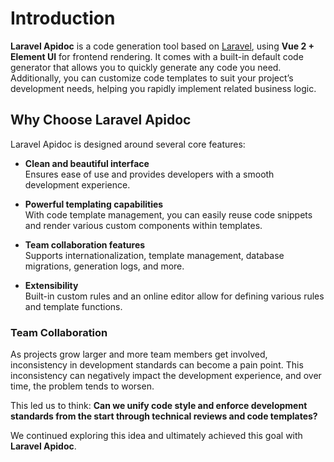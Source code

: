 # Introduction

**Laravel Apidoc** is a code generation tool based on [Laravel](https://laravel.com/), using **Vue 2 + Element UI** for frontend rendering. It comes with a built-in default code generator that allows you to quickly generate any code you need. Additionally, you can customize code templates to suit your project’s development needs, helping you rapidly implement related business logic.


## Why Choose Laravel Apidoc

Laravel Apidoc is designed around several core features:

- **Clean and beautiful interface**  
  Ensures ease of use and provides developers with a smooth development experience.

- **Powerful templating capabilities**  
  With code template management, you can easily reuse code snippets and render various custom components within templates.

- **Team collaboration features**  
  Supports internationalization, template management, database migrations, generation logs, and more.

- **Extensibility**  
  Built-in custom rules and an online editor allow for defining various rules and template functions.


### Team Collaboration

As projects grow larger and more team members get involved, inconsistency in development standards can become a pain point. This inconsistency can negatively impact the development experience, and over time, the problem tends to worsen.

This led us to think: **Can we unify code style and enforce development standards from the start through technical reviews and code templates?**

We continued exploring this idea and ultimately achieved this goal with **Laravel Apidoc**.
